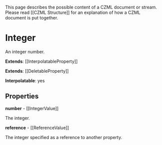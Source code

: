 This page describes the possible content of a CZML document or stream. Please read [[CZML Structure]] for an explanation of how a CZML document is put together.

# Integer

An integer number.

**Extends**: [[InterpolatableProperty]]

**Extends**: [[DeletableProperty]]

**Interpolatable**: yes

## Properties

**number** - [[IntegerValue]]

The integer.


**reference** - [[ReferenceValue]]

The integer specified as a reference to another property.


